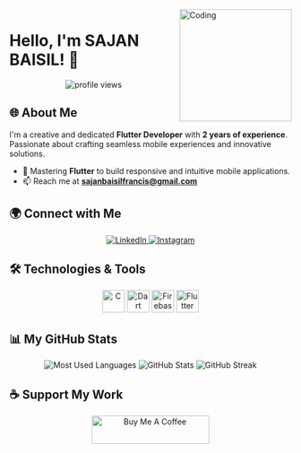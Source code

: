 <img align="right" alt="Coding" width="200" src="https://media4.giphy.com/media/qgQUggAC3Pfv687qPC/giphy.gif?cid=ecf05e47r1fq40a5v2y4x8iyq69i5lfztg5thx6mcrvx8gpg&rid=giphy.gif&ct=g">

# Hello, I'm SAJAN BAISIL! 👋

<p align="center">
  <img src="https://komarev.com/ghpvc/?username=sajanbaisil&label=Profile%20views&color=0e75b6&style=flat-square" alt="profile views">
</p>

## 🌐 About Me
I'm a creative and dedicated **Flutter Developer** with **2 years of experience**. Passionate about crafting seamless mobile experiences and innovative solutions.

- 🌟 Mastering **Flutter** to build responsive and intuitive mobile applications.
- 📫 Reach me at **[sajanbaisilfrancis@gmail.com](mailto:sajanbaisilfrancis@gmail.com)**

## 🌍 Connect with Me
<p align="center">
  <a href="https://linkedin.com/in/sajan-baisil-18759a210" target="blank">
    <img src="https://img.shields.io/badge/LinkedIn-%230077B5.svg?&style=for-the-badge&logo=linkedin&logoColor=white" alt="LinkedIn">
  </a>
  <a href="https://instagram.com/sajanbaisil" target="blank">
    <img src="https://img.shields.io/badge/Instagram-%23E4405F.svg?&style=for-the-badge&logo=instagram&logoColor=white" alt="Instagram">
  </a>
</p>

## 🛠️ Technologies & Tools
<p align="center">
  <img src="https://cdn.jsdelivr.net/gh/devicons/devicon/icons/c/c-original.svg" alt="C" width="40" height="40"/>
  <img src="https://cdn.jsdelivr.net/gh/devicons/devicon/icons/dart/dart-original.svg" alt="Dart" width="40" height="40"/>
  <img src="https://cdn.jsdelivr.net/gh/devicons/devicon/icons/firebase/firebase-plain.svg" alt="Firebase" width="40" height="40"/>
  <img src="https://cdn.jsdelivr.net/gh/devicons/devicon/icons/flutter/flutter-original.svg" alt="Flutter" width="40" height="40"/>
</p>

## 📊 My GitHub Stats
<p align="center">
  <img src="https://github-readme-stats.vercel.app/api/top-langs?username=sajanbaisil&show_icons=true&locale=en&layout=compact" alt="Most Used Languages"/>
  <img src="https://github-readme-stats.vercel.app/api?username=sajanbaisil&show_icons=true&locale=en" alt="GitHub Stats"/>
  <img src="https://github-readme-streak-stats.herokuapp.com/?user=sajanbaisil" alt="GitHub Streak"/>
</p>

## ☕ Support My Work
<p align="center">
  <a href="https://www.buymeacoffee.com/SajanBaisil">
    <img src="https://cdn.buymeacoffee.com/buttons/v2/default-yellow.png" height="50" width="210" alt="Buy Me A Coffee">
  </a>
</p>
